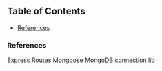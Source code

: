 
## Table of Contents

* [References](#references)


### References

[Express Routes](https://expressjs.com/en/guide/routing.html)
[Mongoose MongoDB connection lib](http://mongoosejs.com/docs/2.7.x/docs/model-definition.html)
